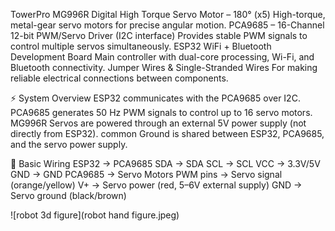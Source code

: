 TowerPro MG996R Digital High Torque Servo Motor – 180° (x5)
High-torque, metal-gear servo motors for precise angular motion.
PCA9685 – 16-Channel 12-bit PWM/Servo Driver (I2C interface)
Provides stable PWM signals to control multiple servos simultaneously.
ESP32 WiFi + Bluetooth Development Board
Main controller with dual-core processing, Wi-Fi, and Bluetooth connectivity.
Jumper Wires & Single-Stranded Wires
For making reliable electrical connections between components.

⚡ System Overview
ESP32 communicates with the PCA9685 over I2C.
PCA9685 generates 50 Hz PWM signals to control up to 16 servo motors.
MG996R Servos are powered through an external 5V power supply (not directly from ESP32).
common Ground is shared between ESP32, PCA9685, and the servo power supply.

🔌 Basic Wiring
ESP32 → PCA9685
SDA → SDA
SCL → SCL
VCC → 3.3V/5V
GND → GND
PCA9685 → Servo Motors
PWM pins → Servo signal (orange/yellow)
V+ → Servo power (red, 5–6V external supply)
GND → Servo ground (black/brown)


![robot 3d figure](robot hand figure.jpeg)
